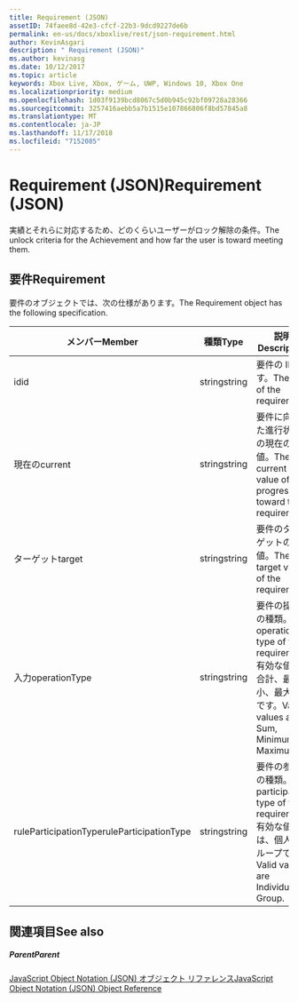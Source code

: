 ```yaml
---
title: Requirement (JSON)
assetID: 74faee8d-42e3-cfcf-22b3-9dcd9227de6b
permalink: en-us/docs/xboxlive/rest/json-requirement.html
author: KevinAsgari
description: " Requirement (JSON)"
ms.author: kevinasg
ms.date: 10/12/2017
ms.topic: article
keywords: Xbox Live, Xbox, ゲーム, UWP, Windows 10, Xbox One
ms.localizationpriority: medium
ms.openlocfilehash: 1d03f9139bcd8067c5d0b945c92bf09728a28366
ms.sourcegitcommit: 3257416aebb5a7b1515e107866806f8bd57845a8
ms.translationtype: MT
ms.contentlocale: ja-JP
ms.lasthandoff: 11/17/2018
ms.locfileid: "7152085"
---
```

# <a name="requirement-json"></a><span data-ttu-id="26382-104">Requirement (JSON)</span><span class="sxs-lookup"><span data-stu-id="26382-104">Requirement (JSON)</span></span>
<span data-ttu-id="26382-105">実績とそれらに対応するため、どのくらいユーザーがロック解除の条件。</span><span class="sxs-lookup"><span data-stu-id="26382-105">The unlock criteria for the Achievement and how far the user is toward meeting them.</span></span> 
<a id="ID4EN"></a>

 
## <a name="requirement"></a><span data-ttu-id="26382-106">要件</span><span class="sxs-lookup"><span data-stu-id="26382-106">Requirement</span></span>
 
<span data-ttu-id="26382-107">要件のオブジェクトでは、次の仕様があります。</span><span class="sxs-lookup"><span data-stu-id="26382-107">The Requirement object has the following specification.</span></span>
 
| <span data-ttu-id="26382-108">メンバー</span><span class="sxs-lookup"><span data-stu-id="26382-108">Member</span></span>| <span data-ttu-id="26382-109">種類</span><span class="sxs-lookup"><span data-stu-id="26382-109">Type</span></span>| <span data-ttu-id="26382-110">説明</span><span class="sxs-lookup"><span data-stu-id="26382-110">Description</span></span>| 
| --- | --- | --- | 
| <span data-ttu-id="26382-111">id</span><span class="sxs-lookup"><span data-stu-id="26382-111">id</span></span>| <span data-ttu-id="26382-112">string</span><span class="sxs-lookup"><span data-stu-id="26382-112">string</span></span>| <span data-ttu-id="26382-113">要件の ID です。</span><span class="sxs-lookup"><span data-stu-id="26382-113">The ID of the requirement.</span></span>| 
| <span data-ttu-id="26382-114">現在の</span><span class="sxs-lookup"><span data-stu-id="26382-114">current</span></span>| <span data-ttu-id="26382-115">string</span><span class="sxs-lookup"><span data-stu-id="26382-115">string</span></span>| <span data-ttu-id="26382-116">要件に向けた進行状況の現在の値。</span><span class="sxs-lookup"><span data-stu-id="26382-116">The current value of progression toward the requirement.</span></span>| 
| <span data-ttu-id="26382-117">ターゲット</span><span class="sxs-lookup"><span data-stu-id="26382-117">target</span></span>| <span data-ttu-id="26382-118">string</span><span class="sxs-lookup"><span data-stu-id="26382-118">string</span></span>| <span data-ttu-id="26382-119">要件のターゲットの値。</span><span class="sxs-lookup"><span data-stu-id="26382-119">The target value of the requirement.</span></span>| 
| <span data-ttu-id="26382-120">入力</span><span class="sxs-lookup"><span data-stu-id="26382-120">operationType</span></span>| <span data-ttu-id="26382-121">string</span><span class="sxs-lookup"><span data-stu-id="26382-121">string</span></span>| <span data-ttu-id="26382-122">要件の操作の種類。</span><span class="sxs-lookup"><span data-stu-id="26382-122">The operation type of the requirement.</span></span> <span data-ttu-id="26382-123">有効な値が合計、最小、最大値です。</span><span class="sxs-lookup"><span data-stu-id="26382-123">Valid values are Sum, Minimum, Maximum.</span></span>| 
| <span data-ttu-id="26382-124">ruleParticipationType</span><span class="sxs-lookup"><span data-stu-id="26382-124">ruleParticipationType</span></span>| <span data-ttu-id="26382-125">string</span><span class="sxs-lookup"><span data-stu-id="26382-125">string</span></span>| <span data-ttu-id="26382-126">要件の参加の種類。</span><span class="sxs-lookup"><span data-stu-id="26382-126">The participation type of the requirement.</span></span> <span data-ttu-id="26382-127">有効な値は、個人, グループです。</span><span class="sxs-lookup"><span data-stu-id="26382-127">Valid values are Individual, Group.</span></span>| 
  
<a id="ID4ETC"></a>

 
## <a name="see-also"></a><span data-ttu-id="26382-128">関連項目</span><span class="sxs-lookup"><span data-stu-id="26382-128">See also</span></span>
 
<a id="ID4EVC"></a>

 
##### <a name="parent"></a><span data-ttu-id="26382-129">Parent</span><span class="sxs-lookup"><span data-stu-id="26382-129">Parent</span></span> 

[<span data-ttu-id="26382-130">JavaScript Object Notation (JSON) オブジェクト リファレンス</span><span class="sxs-lookup"><span data-stu-id="26382-130">JavaScript Object Notation (JSON) Object Reference</span></span>](atoc-xboxlivews-reference-json.md)

   